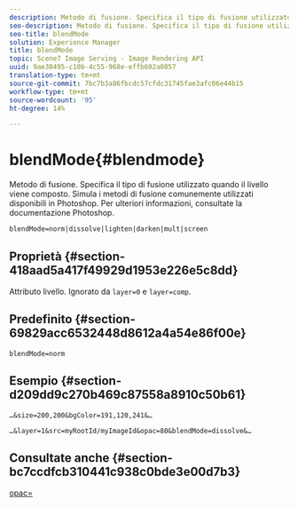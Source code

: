 ```yaml
---
description: Metodo di fusione. Specifica il tipo di fusione utilizzato quando il livello viene composto. Simula i metodi di fusione comunemente utilizzati disponibili in Photoshop. Per ulteriori informazioni, consultate la documentazione Photoshop.
seo-description: Metodo di fusione. Specifica il tipo di fusione utilizzato quando il livello viene composto. Simula i metodi di fusione comunemente utilizzati disponibili in Photoshop. Per ulteriori informazioni, consultate la documentazione Photoshop.
seo-title: blendMode
solution: Experience Manager
title: blendMode
topic: Scene7 Image Serving - Image Rendering API
uuid: 9ae30495-c10b-4c55-968e-effb602a0857
translation-type: tm+mt
source-git-commit: 7bc7b3a86fbcdc57cfdc31745fae3afc06e44b15
workflow-type: tm+mt
source-wordcount: '95'
ht-degree: 14%

---
```



# blendMode{#blendmode}

Metodo di fusione. Specifica il tipo di fusione utilizzato quando il livello viene composto. Simula i metodi di fusione comunemente utilizzati disponibili in Photoshop. Per ulteriori informazioni, consultate la documentazione Photoshop.

`blendMode=norm|dissolve|lighten|darken|mult|screen`

## Proprietà {#section-418aad5a417f49929d1953e226e5c8dd}

Attributo livello. Ignorato da `layer=0` e `layer=comp`.

## Predefinito {#section-69829acc6532448d8612a4a54e86f00e}

`blendMode=norm`

## Esempio {#section-d209dd9c270b469c87558a8910c50b61}

`…&size=200,200&bgColor=191,120,241&…`

`…&layer=1&src=myRootId/myImageId&opac=80&blendMode=dissolve&…`

## Consultate anche {#section-bc7ccdfcb310441c938c0bde3e00d7b3}

[opac=](../../../../../is-api/http-ref/image-serving-api-ref/c-http-protocol-reference/c-command-reference/r-opac.md#reference-d2269b51aca34599a08d0a46ee5c27e5)
